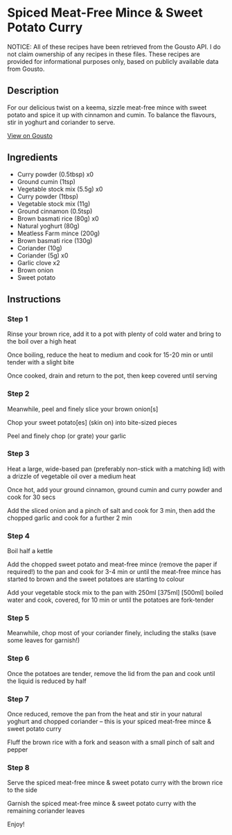 # Spiced Meat-Free Mince & Sweet Potato Curry 

NOTICE: All of these recipes have been retrieved from the Gousto API. I do not claim ownership of any recipes in these files. These recipes are provided for informational purposes only, based on publicly available data from Gousto.

## Description

For our delicious twist on a keema, sizzle meat-free mince with sweet potato and spice it up with cinnamon and cumin. To balance the flavours, stir in yoghurt and coriander to serve.

[View on Gousto](https://www.gousto.co.uk/recipes/cookbook/spiced-meat-free-mince-sweet-potato-curry)

## Ingredients

- Curry powder (0.5tbsp) x0
- Ground cumin (1tsp)
- Vegetable stock mix (5.5g) x0
- Curry powder (1tbsp)
- Vegetable stock mix (11g)
- Ground cinnamon (0.5tsp)
- Brown basmati rice (80g) x0
- Natural yoghurt (80g)
- Meatless Farm mince (200g)
- Brown basmati rice (130g)
- Coriander (10g)
- Coriander (5g) x0
- Garlic clove x2
- Brown onion
- Sweet potato

## Instructions


### Step 1

Rinse your brown rice, add it to a pot with plenty of cold water and bring to the boil over a high heat

Once boiling, reduce the heat to medium and cook for 15-20 min or until tender with a slight bite

Once cooked, drain and return to the pot, then keep covered until serving


### Step 2

Meanwhile, peel and finely slice your brown onion[s]

Chop your sweet potato[es] (skin on) into bite-sized pieces

Peel and finely chop (or grate) your garlic


### Step 3

Heat a large, wide-based pan (preferably non-stick with a matching lid) with a drizzle of vegetable oil over a medium heat

Once hot, add your ground cinnamon, ground cumin and curry powder and cook for 30 secs

Add the sliced onion and a pinch of salt and cook for 3 min, then add the chopped garlic and cook for a further 2 min


### Step 4

Boil half a kettle

Add the chopped sweet potato and meat-free mince (remove the paper if required!) to the pan and cook for 3-4 min or until the meat-free mince has started to brown and the sweet potatoes are starting to colour

Add your vegetable stock mix to the pan with 250ml <span class="text-purple">[375ml]</span><span class="text-danger"> [500ml] </span>boiled water and cook, covered, for 10 min or until the potatoes are fork-tender


### Step 5

Meanwhile, chop most of your coriander finely, including the stalks (save some leaves for garnish!)


### Step 6

Once the potatoes are tender, remove the lid from the pan and cook until the liquid is reduced by half


### Step 7

Once reduced, remove the pan from the heat and stir in your natural yoghurt and chopped coriander – this is your spiced meat-free mince & sweet potato curry

Fluff the brown rice with a fork and season with a small pinch of salt and pepper

### Step 8

Serve the spiced meat-free mince & sweet potato curry with the brown rice to the side

Garnish the spiced meat-free mince & sweet potato curry with the remaining coriander leaves

Enjoy!

